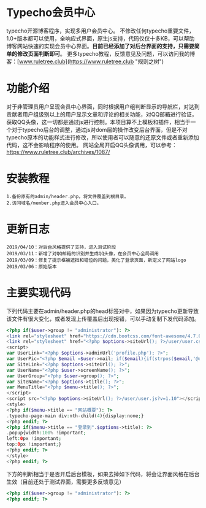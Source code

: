 # Typecho会员中心

typecho开源博客程序，实现多用户会员中心。
不修改任何typecho重要文件，1.0+版本都可以使用，全响应式界面，原生js支持，代码仅仅十多KB，可以帮助博客网站快速的实现会员中心界面。**目前已经添加了对后台界面的支持，只需要简单的修改页面判断即可**。
更多typecho教程，反馈意见及问题，可以访问我的博客：[www.ruletree.club](https://www.ruletree.club "规则之树") 

# 功能介绍

对于非管理员用户呈现会员中心界面，同时根据用户组判断显示的导航栏，对达到贡献者用户组级别以上的用户显示文章和评论的相关功能，对QQ邮箱进行验证，获取QQ头像，这一切都是通过js进行控制。本项目算不上模板和插件，相当于一个对于typecho后台的调整，通过js对dom层的操作改变后台界面，但是不对typecho原本的功能样式进行修改，所以使用者可以随意的还原文件或者重新添加代码，这不会影响程序的使用。
网站全局开启QQ头像调用，可以参考：https://www.ruletree.club/archives/1087/

# 安装教程

	1.备份原有的admin/header.php，将文件覆盖到根目录。
	2.访问域名/member.php进入会员中心入口。

# 更新日志

	2019/04/10：对后台风格提供了支持，进入测试阶段
	2019/03/11：新增了对QQ邮箱的识别并生成QQ头像，在会员中心全局调用
	2019/03/09：修复了提示框被遮挡和错位的问题，美化了登录页面，新定义了网站logo
	2019/03/06：原始版本

# 主要实现代码

下列代码主要在admin/header.php的head标签对中，如果因为typecho更新导致该文件有很大变化，或者发现上传覆盖后出现报错，可以手动复制下发代码添加。
``` php
<?php if($user->group != "administrator"): ?>
<link rel="stylesheet" href="https://cdn.bootcss.com/font-awesome/4.7.0/css/font-awesome.css">
<link rel="stylesheet" href="<?php $options->siteUrl(); ?>/user/user.css?v=1.10">
<script>
var UserLink="<?php $options->adminUrl('profile.php'); ?>";
var UserPic="<?php $email =$user->mail; if($email){if(strpos($email,'@qq.com') !==false){$email=str_replace('@qq.com','',$email);echo '//q1.qlogo.cn/g?b=qq&nk='.$email.'&';}else{$email= md5($email);echo '//cdn.v2ex.com/gravatar/'.$email.'?';}}else{echo '//cdn.v2ex.com/gravatar/null?';} ?>";
var SiteLink="<?php $options->siteUrl(); ?>";
var UserName="<?php $user->screenName(); ?>";
var UserGroup="<?php $user->group(); ?>";
var SiteName="<?php $options->title(); ?>";
var MenuTitle="<?php $menu->title(); ?>";
</script>
<script src="<?php $options->siteUrl(); ?>/user/user.js?v=1.10"></script>
<style>
<?php if($menu->title == "网站概要"): ?>
.typecho-page-main div:nth-child(4){display:none;}
<?php endif; ?>
<?php if($menu->title == "登录到".$options->title): ?>
.popup{width:100% !important;
left:0px !important;
top:0px !important;}
<?php endif; ?>
</style>
<?php endif; ?>
```
	
下方的判断相当于是否开启后台模板，如果去掉如下代码，将会让界面风格在后台生效（目前还处于测试界面，需要更多反馈意见）
``` php
<?php if($user->group != "administrator"): ?>
<?php endif; ?>
```

 
 
